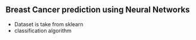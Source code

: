 ## Breast Cancer prediction using Neural Networks
- Dataset is take from sklearn
- classification algorithm
